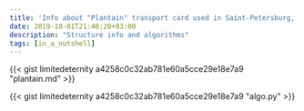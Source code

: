 ```yaml
---
title: 'Info about "Plantain" transport card used in Saint-Petersburg, Russia'
date: 2019-10-01T21:40:20+03:00
description: "Structure info and algorithms"
tags: [in_a_nutshell]
---
```


{{< gist limitedeternity a4258c0c32ab781e60a5cce29e18e7a9 "plantain.md" >}}

{{< gist limitedeternity a4258c0c32ab781e60a5cce29e18e7a9 "algo.py" >}}
